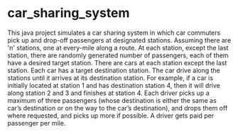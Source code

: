 # car_sharing_system
This java project simulates a car sharing system in which car commuters pick up and drop-off passengers at designated stations. 
Assuming there are 'n' stations, one at every-mile along a route. At each station, except the last station, 
there are randomly generated number of passengers, each of them have a desired target station. 
There are cars at each station except the last station. Each car has a target destination station. 
The car drive along the stations until it arrives at its destination station. For example, if a car is 
initially located at station 1 and has destination station 4, then it will drive along
station 2 and 3 and finishes at station 4. Each driver picks up a maximum of three passengers 
(whose destination is either the same as car’s destination or on the way to the car’s destination), 
and drops them off where requested, and picks up more if possible. A driver gets paid per passenger per mile.
